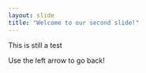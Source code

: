 ```yaml
---
layout: slide
title: "Welcome to our second slide!"
---
```

This is still a test

Use the left arrow to go back!
